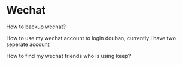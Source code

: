 # Wechat

How to backup wechat?

How to use my wechat account to login douban, currently I have two seperate account

How to find my wechat friends who is using keep?